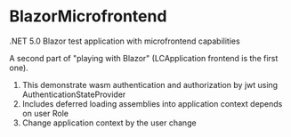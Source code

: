 # BlazorMicrofrontend
.NET 5.0 Blazor test application with microfrontend capabilities

A second part of "playing with Blazor" (LCApplication frontend is the first one).

1. This demonstrate wasm authentication and authorization by jwt using AuthenticationStateProvider
2. Includes deferred loading assemblies into application context depends on user Role
3. Change application context by the user change

